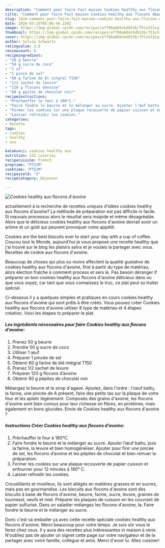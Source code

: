 ```yaml
---
description: "Comment pour faire Fait maison Cookies healthy aux flocons d&amp;#39;avoine"
title: "Comment pour faire Fait maison Cookies healthy aux flocons d&amp;#39;avoine"
slug: 1424-comment-pour-faire-fait-maison-cookies-healthy-aux-flocons-d-and-39-avoine
date: 2020-05-25T05:06:44.229Z
image: https://img-global.cpcdn.com/recipes/ef708a604cbdb536/751x532cq70/cookies-healthy-aux-flocons-davoine-photo-principale-de-la-recette.jpg
thumbnail: https://img-global.cpcdn.com/recipes/ef708a604cbdb536/751x532cq70/cookies-healthy-aux-flocons-davoine-photo-principale-de-la-recette.jpg
cover: https://img-global.cpcdn.com/recipes/ef708a604cbdb536/751x532cq70/cookies-healthy-aux-flocons-davoine-photo-principale-de-la-recette.jpg
author: Sylvia Schwartz
ratingvalue: 3.9
reviewcount: 8
recipeingredient:
- "50 g beurre"
- "50 g sucre de coco"
- "1 uf"
- "1 pince de sel"
- "60 g farine de bl intgral T150"
- "1/2 sachet de levure"
- "120 g flocons davoine"
- "60 g ppites de chocolat noir"
recipeinstructions:
- "Préchauffer le four à 180°C."
- "Faire fondre le beurre et le mélanger au sucre. Ajouter l’œuf battu, puis la farine, la levure et bien homogénéiser. Ajouter pour finir une pincée de sel, les flocons d’avoine et les pépites de chocolat et bien remuer la préparation."
- "Former les cookies sur une plaque recouverte de papier cuisson et enfourner pour 12 minutes à 180° C."
- "Laisser refroidir les cookies."
categories:
- Recette
tags:
- cookies
- healthy
- aux

katakunci: cookies healthy aux 
nutrition: 232 calories
recipecuisine: French
preptime: "PT21M"
cooktime: "PT52M"
recipeyield: "3"
recipecategory: Déjeuner

---
```



![Cookies healthy aux flocons d&#39;avoine](https://img-global.cpcdn.com/recipes/ef708a604cbdb536/751x532cq70/cookies-healthy-aux-flocons-davoine-photo-principale-de-la-recette.jpg)

actuellement à la recherche de recettes uniques d'idées cookies healthy aux flocons d&#39;avoine? La méthode de préparation est pas difficile ni facile. Si mauvais processus alors le résultat sera insipide et même désagréable. Alors que le délicieux cookies healthy aux flocons d&#39;avoine devrait avoir un arôme et un goût qui peuvent provoquer notre appétit.

Cookies are the best biscuits ever to start your day with a cup of coffee. Coucou tout le Monde, aujourd&#39;hui je vous propose une recette healthy que j&#39;ai trouvé sur le blog les plaisirs sains et je voulais la partager avec vous. Recettes de cookie aux flocons d&#39;avoine.

Beaucoup de choses qui plus ou moins affectent la qualité gustative de cookies healthy aux flocons d&#39;avoine, first à partir du type de matériau, alors élection fraîche à comment process et sers le. Pas besoin déranger if préparez un bon cookies healthy aux flocons d&#39;avoine délicieux dans où que vous soyez, car tant que vous connaissez le truc, ce plat peut so traiter spécial.


Ci-dessous il y a quelques simples et pratiques en cours cookies healthy aux flocons d&#39;avoine qui sont prêts à être créés. Vous pouvez créer Cookies healthy aux flocons d&#39;avoine utiliser 8 type de matériau et 4 étapes création. Voici les étapes to préparer le plat.

<!--inarticleads1-->

##### Les ingrédients nécessaires pour faire Cookies healthy aux flocons d&#39;avoine:

1. Prenez 50 g beurre
1. Prendre 50 g sucre de coco
1. Utiliser 1 œuf
1. Préparer 1 pincée de sel
1. Obtenir 60 g farine de blé intégral T150
1. Prenez 1/2 sachet de levure
1. Préparer 120 g flocons d’avoine
1. Obtenir 60 g pépites de chocolat noir


Mélangez le beurre et le sirop d&#39;agave. Ajoutez, dans l&#39;ordre : l&#39;oeuf battu, la farine, une pincée de A présent, faire des petits tas sur la plaque de votre four et les aplatir légèrement. Composés des grains d&#39;avoine, les flocons d&#39;avoine sont bien connus pour leur richesse en fibres, en protéines, mais également en bons glucides. Envie de Cookies healthy aux flocons d&#39;avoine ? 

<!--inarticleads2-->

##### Instructions Créer Cookies healthy aux flocons d&#39;avoine:

1. Préchauffer le four à 180°C.
1. Faire fondre le beurre et le mélanger au sucre. Ajouter l’œuf battu, puis la farine, la levure et bien homogénéiser. Ajouter pour finir une pincée de sel, les flocons d’avoine et les pépites de chocolat et bien remuer la préparation.
1. Former les cookies sur une plaque recouverte de papier cuisson et enfourner pour 12 minutes à 180° C.
1. Laisser refroidir les cookies.


Croustillants et moelleux, ils sont allégés en matières grasses et en sucres, mais pas en gourmandise. Les biscuits aux flocons d&#39;avoine sont des biscuits à base de flocons d&#39;avoine, beurre, farine, sucre, levure, graines de tournesol, oeufs et miel. Préparer les plaques de cuisson en les couvrant de papier sulfurisé. Dans un saladier mélangez les flocons d&#39;avoine, la. Faire fondre le beurre et le mélanger au sucre. 


Donc c'est va emballer ça avec cette recette spéciale cookies healthy aux flocons d&#39;avoine. Merci beaucoup pour votre temps. Je suis sûr vous le ferez chez vous. Il y aura des recettes plus  intéressantes in maison à venir. N'oubliez pas de ajouter un signet cette page sur votre navigateur et de la partager avec votre famille, collègue et amis. Merci d'avoir lu. Allez cuisiner!
